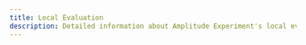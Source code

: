 ```yaml
---
title: Local Evaluation
description: Detailed information about Amplitude Experiment's local evaluation architecture, limitations, and tradeoffs.
---
```

